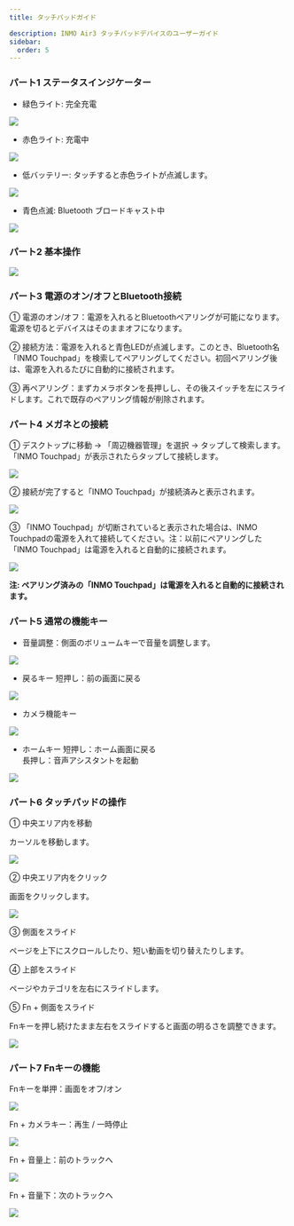 ```yaml
---
title: タッチパッドガイド 

description: INMO Air3 タッチパッドデバイスのユーザーガイド
sidebar:
  order: 5
---
```


### パート1 ステータスインジケーター &#x20;

* 緑色ライト: 完全充電  

![](public/images/air3/inmo-touchpad-user-manual-1.png)

* 赤色ライト: 充電中 

![](public/images/air3/inmo-touchpad-user-manual-2.png)

* 低バッテリー: タッチすると赤色ライトが点滅します。 


![](public/images/air3/inmo-touchpad-user-manual-3.png)

* 青色点滅: Bluetooth ブロードキャスト中

![](public/images/air3/inmo-touchpad-user-manual-4.png)


### パート2 基本操作

![](public/images/air3/ja/inmo-touchpad-user-manual-5.png)


### パート3 電源のオン/オフとBluetooth接続

① 電源のオン/オフ：電源を入れるとBluetoothペアリングが可能になります。電源を切るとデバイスはそのままオフになります。  

② 接続方法：電源を入れると青色LEDが点滅します。このとき、Bluetooth名「INMO Touchpad」を検索してペアリングしてください。初回ペアリング後は、電源を入れるたびに自動的に接続されます。  

③ 再ペアリング：まずカメラボタンを長押しし、その後スイッチを左にスライドします。これで既存のペアリング情報が削除されます。  

### パート4 メガネとの接続

① デスクトップに移動 -> 「周辺機器管理」を選択 -> タップして検索します。「INMO Touchpad」が表示されたらタップして接続します。  

![](public/images/air3/ja/inmo-touchpad-user-manual-6.png)

② 接続が完了すると「INMO Touchpad」が接続済みと表示されます。

![](public/images/air3/ja/inmo-touchpad-user-manual-7.png)

③ 「INMO Touchpad」が切断されていると表示された場合は、INMO Touchpadの電源を入れて接続してください。注：以前にペアリングした「INMO Touchpad」は電源を入れると自動的に接続されます。  

![](public/images/air3/ja/inmo-touchpad-user-manual-8.png)

**注: ペアリング済みの「INMO Touchpad」は電源を入れると自動的に接続されます。**


### パート5 通常の機能キー

* 音量調整：側面のボリュームキーで音量を調整します。

![](public/images/air3/inmo-touchpad-user-manual-9.png)

* 戻るキー 短押し：前の画面に戻る 

![](public/images/air3/inmo-touchpad-user-manual-10.png)

* カメラ機能キー  

![](public/images/air3/ja/inmo-touchpad-user-manual-11.png)

* ホームキー
短押し：ホーム画面に戻る  
長押し：音声アシスタントを起動 

![](public/images/air3/inmo-touchpad-user-manual-12.png)

### パート6 タッチパッドの操作 

① 中央エリア内を移動&#x20;

&#x20;   カーソルを移動します。

![](public/images/air3/inmo-touchpad-user-manual-13.png)

② 中央エリア内をクリック&#x20;

&#x20;   画面をクリックします。

![](public/images/air3/inmo-touchpad-user-manual-14.png)

③ 側面をスライド&#x20;

&#x20;   ページを上下にスクロールしたり、短い動画を切り替えたりします。

④ 上部をスライド&#x20;

&#x20;   ページやカテゴリを左右にスライドします。  

⑤ Fn + 側面をスライド&#x20;

&#x20;   Fnキーを押し続けたまま左右をスライドすると画面の明るさを調整できます。  

![](public/images/air3/inmo-touchpad-user-manual-15.png)

### パート7 Fnキーの機能 

Fnキーを単押：画面をオフ/オン


![](public/images/air3/inmo-touchpad-user-manual-16.png)

Fn + カメラキー：再生 / 一時停止  


![](public/images/air3/inmo-touchpad-user-manual-17.png)

Fn + 音量上：前のトラックへ 


![](public/images/air3/inmo-touchpad-user-manual-18.png)


Fn + 音量下：次のトラックへ  


![](public/images/air3/inmo-touchpad-user-manual-19.png)






